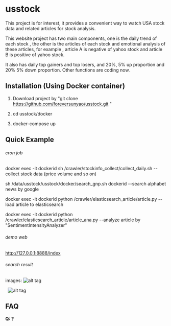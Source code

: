 # usstock


This project is for interest, it provides a convenient way to watch USA stock data and related articles for stock analysis.

This website project has two main components, one is the daily trend of each stock , the other is the articles of each stock and emotional analysis of these articles, for example , article A is negative of yahoo stock and article B is positive of yahoo stock.

It also has daily top gainers and top losers, and 20%, 5% up proportion and 20% 5% down proportion. Other functions are coding now.






## Installation (Using Docker container)

1. Download project by "git clone https://github.com/foreversunyao/usstock.git "

2. cd usstock/docker

3. docker-compose up





## Quick Example  
###### cron job   
docker exec -it dockerid sh /crawler/stockinfo_collect/collect_daily.sh --collect stock data (price volume and so on)  

sh /data/usstock/usstock/docker/search_gnp.sh dockerid --search alphabet news by google  

docker exec -it dockerid python /crawler/elasticsearch_article/article.py --load article to elasticsearch  

docker exec -it dockerid python /crawler/elasticsearch_article/article_ana.py --analyze article by "SentimentIntensityAnalyzer"  

###### demo web  
http://127.0.0.1:8888/index  

###### search result
images:
   ![alt tag](https://github.com/foreversunyao/usstock/blob/master/Screen%20Shot%202017-03-09%20at%2012.10.42%20PM.png)
   
   ![alt tag](https://github.com/foreversunyao/usstock/blob/master/Screen%20Shot%202017-03-20%20at%208.11.27%20PM.png)
## FAQ

**Q: ?**<br>
